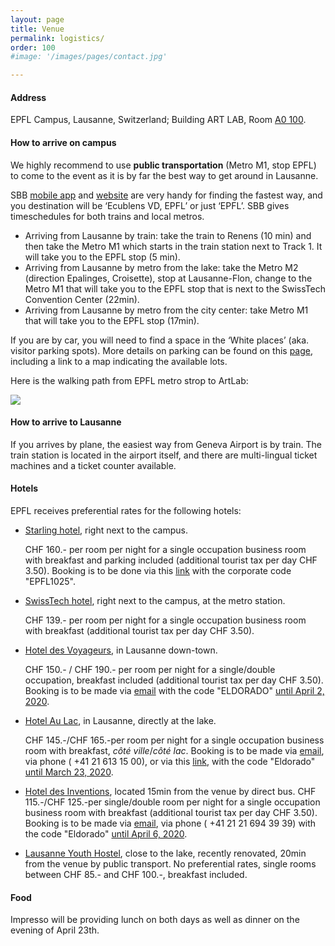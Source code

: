```yaml
---
layout: page
title: Venue
permalink: logistics/
order: 100
#image: '/images/pages/contact.jpg'

---
```




#### Address

EPFL Campus, Lausanne, Switzerland; Building ART LAB, Room [A0 100](https://plan.epfl.ch/?room==ART%20A0%20100).

#### How to arrive on campus

We highly recommend to use **public transportation** (Metro M1, stop EPFL) to come to the event as it is by far the best way to get around in Lausanne.          

SBB [mobile app](https://www.sbb.ch/en/timetable/mobile-apps/sbb-mobile.html) and [website](https://www.sbb.ch/en/home.html) are very handy for finding the fastest way, and you destination will be ‘Ecublens VD, EPFL’ or just ‘EPFL’. SBB gives timeschedules for both trains and local metros.

- Arriving from Lausanne by train: take the train to Renens (10 min) and then take the Metro M1 which starts in the train station next to Track 1. It will take you to the EPFL stop (5 min).
- Arriving from Lausanne by metro from the lake:  take the Metro M2 (direction Epalinges, Croisette), stop at  Lausanne-Flon, change to the Metro M1 that will take you to the EPFL stop that is next to the SwissTech  Convention Center (22min).        
- Arriving from Lausanne by metro from the city center:  take Metro M1 that will take you to the EPFL stop (17min).

If you are by car, you will need to find a space in the ‘White places’ (aka. visitor parking spots). More details on parking can be found on this [page](https://www.epfl.ch/campus/mobility/vehicles/car-parks/white-places/), including a link to a map indicating the available lots. 

Here is the walking path from EPFL metro strop to ArtLab:

![](images/pages/findmyway-artlab.png)

#### How to arrive to Lausanne

If you arrives by plane, the easiest way from Geneva Airport is by train. The train station is located in the airport itself, and there are multi-lingual ticket machines and a ticket counter available. 



#### Hotels

 EPFL receives preferential rates for the following hotels:

- [Starling hotel](https://starling-hotel-lausanne.com/), right next to the campus.

  CHF 160.- per room per night for a single occupation business room with breakfast and parking included (additional tourist tax per day CHF 3.50). Booking is to be done via this [link](https://reservations.starling-hotel-lausanne.com/73897?&_ga=2.29819964.2048408541.1581346080-784777331.1483273844#/accommodation/room) with the corporate code "EPFL1025".

- [SwissTech hotel](), right next to the campus, at the metro station.

  CHF 139.- per room per night for a single occupation business room with breakfast  (additional tourist tax per day CHF 3.50).

- [Hotel des Voyageurs]([www.voyageurs.ch](http://www.voyageurs.ch/)), in Lausanne down-town.

  CHF 150.- / CHF 190.- per room per night for a single/double occupation, breakfast included (additional tourist tax per day CHF 3.50). Booking is to be made via [email](mailto:hotel@voyageurs.ch) with the code "ELDORADO" <u>until April 2, 2020</u>.

- [Hotel Au Lac](http://www.aulac.ch/), in Lausanne, directly at the lake.

  CHF 145.-/CHF 165.-per room per night for a single occupation business room with breakfast, *côté ville*/*côté lac*. Booking is to be made via  [email](mailto:aulac@cdmgroup.ch), via phone ( +41 21 613 15 00), or via this [link]([www.aulac.ch](http://www.aulac.ch/)), with the code "Eldorado"  <u>until March 23, 2020</u>.

- [Hotel des Inventions](https://www.hotel-inventions.ch/en/), located 15min from the venue by direct bus.
  CHF 115.-/CHF 125.-per single/double room per night for a single occupation business room with breakfast (additional tourist tax per day CHF 3.50).  Booking is to be made via  [email](mailto:[booking@hotelinventions.ch](mailto:booking@hotelinventions.ch)), via phone ( +41 21 21 694 39 39) with the code "Eldorado" <u>until April 6, 2020</u>.

- [Lausanne Youth Hostel](https://www.youthhostel.ch/en/hostels/lausanne-jeunotel/), close to the lake, recently renovated, 20min from the venue by public transport. No preferential rates, single rooms between CHF 85.- and CHF 100.-, breakfast included.



#### Food

Impresso will be providing lunch on both days as well as dinner on the evening of April 23th. 

​         



